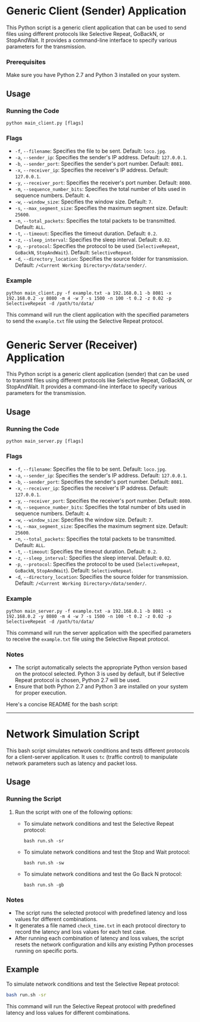 
# Generic Client (Sender) Application

This Python script is a generic client application that can be used to send files using different protocols like Selective Repeat, GoBackN, or StopAndWait. It provides a command-line interface to specify various parameters for the transmission.


### Prerequisites

Make sure you have Python 2.7 and Python 3 installed on your system.

## Usage

### Running the Code

```
python main_client.py [flags]
```

### Flags

- `-f`, `--filename`: Specifies the file to be sent. Default: `loco.jpg`.
- `-a`, `--sender_ip`: Specifies the sender's IP address. Default: `127.0.0.1`.
- `-b`, `--sender_port`: Specifies the sender's port number. Default: `8081`.
- `-x`, `--receiver_ip`: Specifies the receiver's IP address. Default: `127.0.0.1`.
- `-y`, `--receiver_port`: Specifies the receiver's port number. Default: `8080`.
- `-m`, `--sequence_number_bits`: Specifies the total number of bits used in sequence numbers. Default: `4`.
- `-w`, `--window_size`: Specifies the window size. Default: `7`.
- `-s`, `--max_segment_size`: Specifies the maximum segment size. Default: `25600`.
- `-n`, `--total_packets`: Specifies the total packets to be transmitted. Default: `ALL`.
- `-t`, `--timeout`: Specifies the timeout duration. Default: `0.2`.
- `-z`, `--sleep_interval`: Specifies the sleep interval. Default: `0.02`.
- `-p`, `--protocol`: Specifies the protocol to be used (`SelectiveRepeat`, `GoBackN`, `StopAndWait`). Default: `SelectiveRepeat`.
- `-d`, `--directory_location`: Specifies the source folder for transmission. Default: `/<Current Working Directory>/data/sender/`.

### Example

```
python main_client.py -f example.txt -a 192.168.0.1 -b 8081 -x 192.168.0.2 -y 8080 -m 4 -w 7 -s 1500 -n 100 -t 0.2 -z 0.02 -p SelectiveRepeat -d /path/to/data/
```

This command will run the client application with the specified parameters to send the `example.txt` file using the Selective Repeat protocol.



# Generic Server (Receiver) Application

This Python script is a generic client application (sender) that can be used to transmit files using different protocols like Selective Repeat, GoBackN, or StopAndWait. It provides a command-line interface to specify various parameters for the transmission.

## Usage


### Running the Code

```
python main_server.py [flags]
```

### Flags

- `-f`, `--filename`: Specifies the file to be sent. Default: `loco.jpg`.
- `-a`, `--sender_ip`: Specifies the sender's IP address. Default: `127.0.0.1`.
- `-b`, `--sender_port`: Specifies the sender's port number. Default: `8081`.
- `-x`, `--receiver_ip`: Specifies the receiver's IP address. Default: `127.0.0.1`.
- `-y`, `--receiver_port`: Specifies the receiver's port number. Default: `8080`.
- `-m`, `--sequence_number_bits`: Specifies the total number of bits used in sequence numbers. Default: `4`.
- `-w`, `--window_size`: Specifies the window size. Default: `7`.
- `-s`, `--max_segment_size`: Specifies the maximum segment size. Default: `25600`.
- `-n`, `--total_packets`: Specifies the total packets to be transmitted. Default: `ALL`.
- `-t`, `--timeout`: Specifies the timeout duration. Default: `0.2`.
- `-z`, `--sleep_interval`: Specifies the sleep interval. Default: `0.02`.
- `-p`, `--protocol`: Specifies the protocol to be used (`SelectiveRepeat`, `GoBackN`, `StopAndWait`). Default: `SelectiveRepeat`.
- `-d`, `--directory_location`: Specifies the source folder for transmission. Default: `/<Current Working Directory>/data/sender/`.


### Example

```
python main_server.py -f example.txt -a 192.168.0.1 -b 8081 -x 192.168.0.2 -y 8080 -m 4 -w 7 -s 1500 -n 100 -t 0.2 -z 0.02 -p SelectiveRepeat -d /path/to/data/
```

This command will run the server application with the specified parameters to receive the `example.txt` file using the Selective Repeat protocol.

### Notes

- The script automatically selects the appropriate Python version based on the protocol selected. Python 3 is used by default, but if Selective Repeat protocol is chosen, Python 2.7 will be used.
- Ensure that both Python 2.7 and Python 3 are installed on your system for proper execution.


Here's a concise README for the bash script:

---

# Network Simulation Script

This bash script simulates network conditions and tests different protocols for a client-server application. It uses `tc` (traffic control) to manipulate network parameters such as latency and packet loss.

## Usage

### Running the Script

1. Run the script with one of the following options:

   - To simulate network conditions and test the Selective Repeat protocol:
     ```
     bash run.sh -sr
     ```

   - To simulate network conditions and test the Stop and Wait protocol:
     ```
     bash run.sh -sw
     ```

   - To simulate network conditions and test the Go Back N protocol:
     ```
     bash run.sh -gb
     ```

### Notes

- The script runs the selected protocol with predefined latency and loss values for different combinations.
- It generates a file named `check_time.txt` in each protocol directory to record the latency and loss values for each test case.
- After running each combination of latency and loss values, the script resets the network configuration and kills any existing Python processes running on specific ports.


## Example

To simulate network conditions and test the Selective Repeat protocol:

```bash
bash run.sh -sr
```

This command will run the Selective Repeat protocol with predefined latency and loss values for different combinations.
